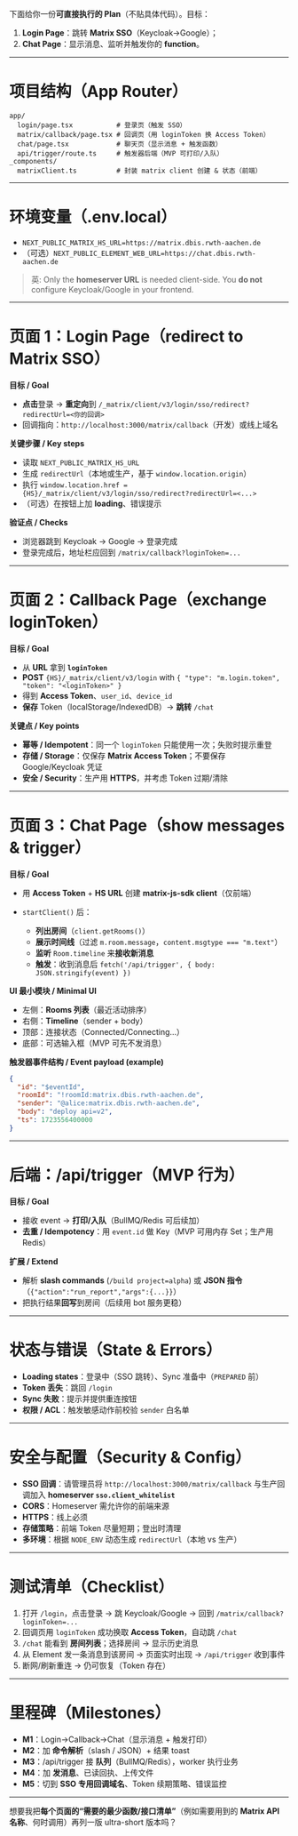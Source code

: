 下面给你一份**可直接执行的 Plan**（不贴具体代码）。目标：

1. **Login Page**：跳转 **Matrix SSO**（Keycloak→Google）；
2. **Chat Page**：显示消息、监听并触发你的 **function**。

---

# 项目结构（App Router）

```
app/
  login/page.tsx           # 登录页（触发 SSO）
  matrix/callback/page.tsx # 回调页（用 loginToken 换 Access Token）
  chat/page.tsx            # 聊天页（显示消息 + 触发函数）
  api/trigger/route.ts     # 触发器后端（MVP 可打印/入队）
_components/
  matrixClient.ts          # 封装 matrix client 创建 & 状态（前端）
```

---

# 环境变量（.env.local）

* `NEXT_PUBLIC_MATRIX_HS_URL=https://matrix.dbis.rwth-aachen.de`
* （可选）`NEXT_PUBLIC_ELEMENT_WEB_URL=https://chat.dbis.rwth-aachen.de`

> 英: Only the **homeserver URL** is needed client-side. You **do not** configure Keycloak/Google in your frontend.

---

# 页面 1：Login Page（redirect to Matrix SSO）

**目标 / Goal**

* **点击**登录 → **重定向**到 `/_matrix/client/v3/login/sso/redirect?redirectUrl=<你的回调>`
* 回调指向：`http://localhost:3000/matrix/callback`（开发）或线上域名

**关键步骤 / Key steps**

* 读取 `NEXT_PUBLIC_MATRIX_HS_URL`
* 生成 `redirectUrl`（本地或生产，基于 `window.location.origin`）
* 执行 `window.location.href = {HS}/_matrix/client/v3/login/sso/redirect?redirectUrl=<...>`
* （可选）在按钮上加 **loading**、错误提示

**验证点 / Checks**

* 浏览器跳到 Keycloak → Google → 登录完成
* 登录完成后，地址栏应回到 `/matrix/callback?loginToken=...`

---

# 页面 2：Callback Page（exchange loginToken）

**目标 / Goal**

* 从 **URL** 拿到 **`loginToken`**
* **POST** `{HS}/_matrix/client/v3/login` with `{ "type": "m.login.token", "token": "<loginToken>" }`
* 得到 **Access Token**、`user_id`、`device_id`
* **保存** Token（localStorage/IndexedDB）→ **跳转** `/chat`

**关键点 / Key points**

* **幂等 / Idempotent**：同一个 `loginToken` 只能使用一次；失败时提示重登
* **存储 / Storage**：仅保存 **Matrix Access Token**；不要保存 Google/Keycloak 凭证
* **安全 / Security**：生产用 **HTTPS**，并考虑 Token 过期/清除

---

# 页面 3：Chat Page（show messages & trigger）

**目标 / Goal**

* 用 **Access Token** + **HS URL** 创建 **matrix-js-sdk client**（仅前端）
* `startClient()` 后：

  * **列出房间**（`client.getRooms()`）
  * **展示时间线**（过滤 `m.room.message`，`content.msgtype === "m.text"`）
  * **监听** `Room.timeline` 来**接收新消息**
  * **触发**：收到消息后 `fetch('/api/trigger', { body: JSON.stringify(event) })`

**UI 最小模块 / Minimal UI**

* 左侧：**Rooms 列表**（最近活动排序）
* 右侧：**Timeline**（sender + body）
* 顶部：连接状态（Connected/Connecting…）
* 底部：可选输入框（MVP 可先不发消息）

**触发器事件结构 / Event payload (example)**

```json
{
  "id": "$eventId",
  "roomId": "!roomId:matrix.dbis.rwth-aachen.de",
  "sender": "@alice:matrix.dbis.rwth-aachen.de",
  "body": "deploy api=v2",
  "ts": 1723556400000
}
```

---

# 后端：/api/trigger（MVP 行为）

**目标 / Goal**

* 接收 event → **打印/入队**（BullMQ/Redis 可后续加）
* **去重 / Idempotency**：用 `event.id` 做 Key（MVP 可用内存 Set；生产用 Redis）

**扩展 / Extend**

* 解析 **slash commands** (`/build project=alpha`) 或 **JSON 指令**（`{"action":"run_report","args":{...}}`）
* 把执行结果**回写**到房间（后续用 bot 服务更稳）

---

# 状态与错误（State & Errors）

* **Loading states**：登录中（SSO 跳转）、Sync 准备中（`PREPARED` 前）
* **Token 丢失**：跳回 `/login`
* **Sync 失败**：提示并提供重连按钮
* **权限 / ACL**：触发敏感动作前校验 `sender` 白名单

---

# 安全与配置（Security & Config）

* **SSO 回调**：请管理员将 `http://localhost:3000/matrix/callback` 与生产回调加入 **homeserver `sso.client_whitelist`**
* **CORS**：Homeserver 需允许你的前端来源
* **HTTPS**：线上必须
* **存储策略**：前端 Token 尽量短期；登出时清理
* **多环境**：根据 `NODE_ENV` 动态生成 `redirectUrl`（本地 vs 生产）

---

# 测试清单（Checklist）

1. 打开 `/login`，点击登录 → 跳 Keycloak/Google → 回到 `/matrix/callback?loginToken=...`
2. 回调页用 `loginToken` 成功换取 **Access Token**，自动跳 `/chat`
3. `/chat` 能看到 **房间列表**；选择房间 → 显示历史消息
4. 从 Element 发一条消息到该房间 → 页面实时出现 → `/api/trigger` 收到事件
5. 断网/刷新重连 → 仍可恢复（Token 存在）

---

# 里程碑（Milestones）

* **M1**：Login→Callback→Chat（显示消息 + 触发打印）
* **M2**：加 **命令解析**（slash / JSON）+ 结果 toast
* **M3**：/api/trigger 接 **队列**（BullMQ/Redis），worker 执行业务
* **M4**：加 **发消息**、已读回执、上传文件
* **M5**：切到 **SSO 专用回调域名**、Token 续期策略、错误监控

---

想要我把**每个页面的“需要的最少函数/接口清单”**（例如需要用到的 **Matrix API 名称**、何时调用）再列一版 ultra-short 版本吗？
